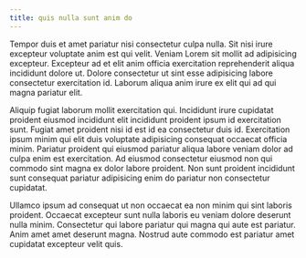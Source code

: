 ```yaml
---
title: quis nulla sunt anim do
---
```


Tempor duis et amet pariatur nisi consectetur culpa nulla. Sit nisi irure excepteur voluptate anim est qui velit. Veniam Lorem sit mollit ad adipisicing excepteur. Excepteur ad et elit anim officia exercitation reprehenderit aliqua incididunt dolore ut. Dolore consectetur ut sint esse adipisicing labore consectetur exercitation id. Laborum aliqua anim irure ex elit qui ad qui magna pariatur elit.

Aliquip fugiat laborum mollit exercitation qui. Incididunt irure cupidatat proident eiusmod incididunt elit incididunt proident ipsum id exercitation sunt. Fugiat amet proident nisi id est id ea consectetur duis id. Exercitation ipsum minim qui elit duis voluptate adipisicing consequat occaecat officia minim. Pariatur proident qui eiusmod pariatur aliqua labore veniam dolor ad culpa enim est exercitation. Ad eiusmod consectetur eiusmod non qui commodo sint magna ex dolor labore proident. Non sunt proident incididunt sunt consequat pariatur adipisicing enim do pariatur non consectetur cupidatat.

Ullamco ipsum ad consequat ut non occaecat ea non minim qui sint laboris proident. Occaecat excepteur sunt nulla laboris eu veniam dolore deserunt nulla minim. Consectetur qui labore pariatur qui magna qui aute est pariatur. Anim amet amet deserunt magna. Nostrud aute commodo est pariatur amet cupidatat excepteur velit quis.